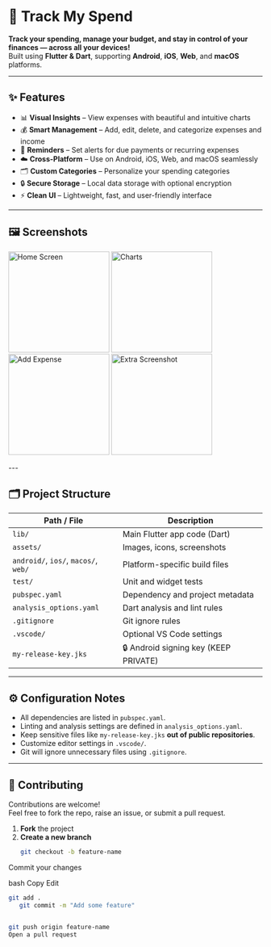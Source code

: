 # 💸 Track My Spend

**Track your spending, manage your budget, and stay in control of your finances — across all your devices!**  
Built using **Flutter & Dart**, supporting **Android**, **iOS**, **Web**, and **macOS** platforms.

---

## ✨ Features

- 📊 **Visual Insights** – View expenses with beautiful and intuitive charts  
- 💰 **Smart Management** – Add, edit, delete, and categorize expenses and income  
- 🔔 **Reminders** – Set alerts for due payments or recurring expenses  
- ☁️ **Cross-Platform** – Use on Android, iOS, Web, and macOS seamlessly  
- 🗂️ **Custom Categories** – Personalize your spending categories  
- 🔒 **Secure Storage** – Local data storage with optional encryption  
- ⚡ **Clean UI** – Lightweight, fast, and user-friendly interface  

---

## 🖼️ Screenshots


<p float="left">
  <img src="https://res.cloudinary.com/deuhpyrku/image/upload/v1749314618/Screenshot_20250607-213111_vth4ur.png" alt="Home Screen" width="200"/>
  <img src="https://res.cloudinary.com/deuhpyrku/image/upload/v1749314617/Screenshot_20250607-213054_h4sdqb.png" alt="Charts" width="200"/>
  <img src="https://res.cloudinary.com/deuhpyrku/image/upload/v1749314617/Screenshot_20250607-213046_fezych.png" alt="Add Expense" width="200"/>
  <img src="https://res.cloudinary.com/deuhpyrku/image/upload/v1749314616/Screenshot_20250607-213102_ov6top.png" alt="Extra Screenshot" width="200"/>
</p>
---

## 🗂️ Project Structure

| Path / File                          | Description                             |
|-------------------------------------|-----------------------------------------|
| `lib/`                               | Main Flutter app code (Dart)            |
| `assets/`                            | Images, icons, screenshots              |
| `android/`, `ios/`, `macos/`, `web/` | Platform-specific build files           |
| `test/`                              | Unit and widget tests                   |
| `pubspec.yaml`                       | Dependency and project metadata         |
| `analysis_options.yaml`             | Dart analysis and lint rules            |
| `.gitignore`                         | Git ignore rules                        |
| `.vscode/`                           | Optional VS Code settings               |
| `my-release-key.jks`                | 🔒 Android signing key (KEEP PRIVATE)   |

---

## ⚙️ Configuration Notes

- All dependencies are listed in `pubspec.yaml`.
- Linting and analysis settings are defined in `analysis_options.yaml`.
- Keep sensitive files like `my-release-key.jks` **out of public repositories**.
- Customize editor settings in `.vscode/`.
- Git will ignore unnecessary files using `.gitignore`.

---

## 🙌 Contributing

Contributions are welcome!  
Feel free to fork the repo, raise an issue, or submit a pull request.

1. **Fork** the project  
2. **Create a new branch**  
   ```bash
   git checkout -b feature-name
Commit your changes

bash
Copy
Edit
  ```bash
  git add .
     git commit -m "Add some feature"


git push origin feature-name
Open a pull request
